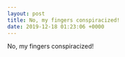 ```yaml
---
layout: post
title: No, my fingers conspiracized!
date: 2019-12-18 01:23:06 +0000
---
```


No, my fingers conspiracized!

